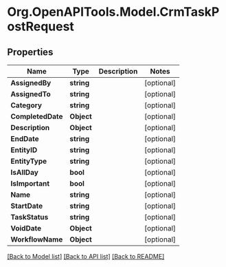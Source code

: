 # Org.OpenAPITools.Model.CrmTaskPostRequest

## Properties

Name | Type | Description | Notes
------------ | ------------- | ------------- | -------------
**AssignedBy** | **string** |  | [optional] 
**AssignedTo** | **string** |  | [optional] 
**Category** | **string** |  | [optional] 
**CompletedDate** | **Object** |  | [optional] 
**Description** | **Object** |  | [optional] 
**EndDate** | **string** |  | [optional] 
**EntityID** | **string** |  | [optional] 
**EntityType** | **string** |  | [optional] 
**IsAllDay** | **bool** |  | [optional] 
**IsImportant** | **bool** |  | [optional] 
**Name** | **string** |  | [optional] 
**StartDate** | **string** |  | [optional] 
**TaskStatus** | **string** |  | [optional] 
**VoidDate** | **Object** |  | [optional] 
**WorkflowName** | **Object** |  | [optional] 

[[Back to Model list]](../README.md#documentation-for-models) [[Back to API list]](../README.md#documentation-for-api-endpoints) [[Back to README]](../README.md)

